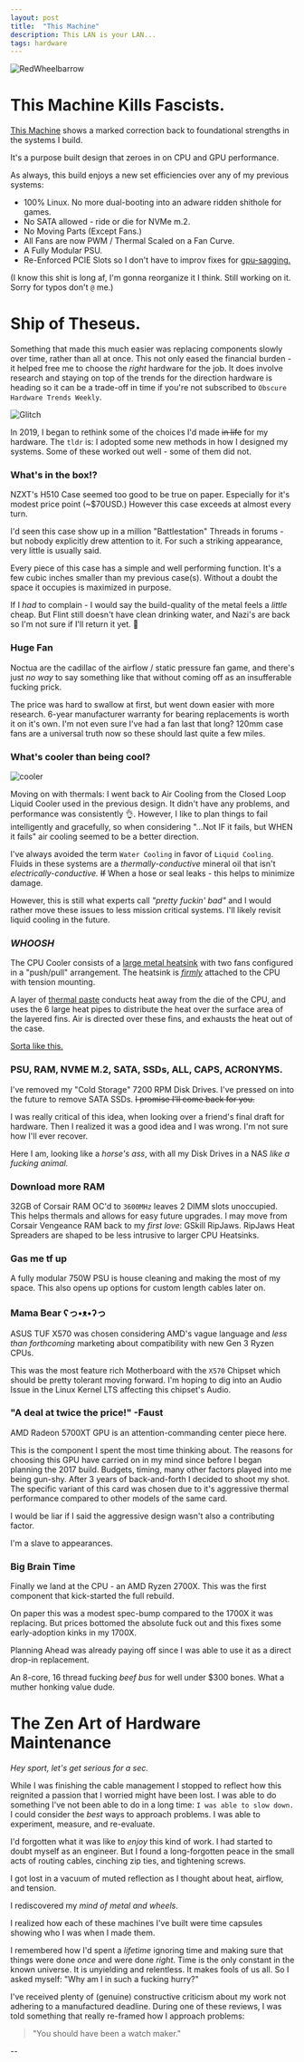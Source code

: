 ```yaml
---
layout: post
title:  "This Machine"
description: This LAN is your LAN...
tags: hardware
---
```


![RedWheelbarrow](../../../assets/images/RWB/RWB01.jpg)

# This Machine Kills Fascists.

[This Machine](https://en.wikipedia.org/wiki/This_machine_kills_fascists) shows a marked correction back to foundational strengths in the systems I build.

It's a purpose built design that zeroes in on CPU and GPU performance.

As always, this build enjoys a new set efficiencies over any of my previous systems:

* 100% Linux. No more dual-booting into an adware ridden shithole for games.
* No SATA allowed - ride or die for NVMe m.2.
* No Moving Parts (Except Fans.)
* All Fans are now PWM / Thermal Scaled on a Fan Curve.
* A Fully Modular PSU.
* Re-Enforced PCIE Slots so I don't have to improv fixes for [gpu-sagging.](../../../assets/images/RWB/gpusag.jpeg)

(I know this shit is long af, I'm gonna reorganize it I think. Still working on it. Sorry for typos don't `@` me.)

# Ship of Theseus.

Something that made this much easier was replacing components slowly over time, rather than all at once. This not only eased the financial burden - it helped free me to choose the _right_ hardware for the job. It does involve research and staying on top of the trends for the direction hardware is heading so it can be a trade-off in time if you're not subscribed to `Obscure Hardware Trends Weekly`.

![Glitch](../../../assets/images/Glitch/Glitch.jpg)

In 2019, I began to rethink some of the choices I'd made ~~in life~~ for my hardware. The `tldr` is: I adopted some new methods in how I designed my systems. Some of these worked out well - some of them did not.

### What's in the box!?

NZXT's H510 Case seemed too good to be true on paper. Especially for it's modest price point (~$70USD.) However this case exceeds at almost every turn.

I'd seen this case show up in a million "Battlestation" Threads in forums - but nobody explicitly drew attention to it. For such a striking appearance, very little is usually said.

Every piece of this case has a simple and well performing function. It's a few cubic inches smaller than my previous case(s). Without a doubt the space it occupies is maximized in purpose.

If I *had* to complain - I would say the build-quality of the metal feels a _little_ cheap. But Flint still doesn't have clean drinking water, and Nazi's are back so I'm not sure if I'll return it yet. 🤔

### Huge Fan

Noctua are the cadillac of the airflow / static pressure fan game, and there's just _no way_ to say something like that without coming off as an insufferable fucking prick.

The price was hard to swallow at first, but went down easier with more research. 6-year manufacturer warranty for bearing replacements is worth it on it's own. I'm not even sure I've had a fan last that long? 120mm case fans are a universal truth now so these should last quite a few miles.

### What's cooler than being cool?

![cooler](../../../assets/images/RWB/cooler.jpg)

Moving on with thermals: I went back to Air Cooling from the Closed Loop Liquid Cooler used in the previous design. It didn't have any problems, and performance was consistently 👌. However, I like to plan things to fail intelligently and gracefully, so when considering "...Not IF it fails, but WHEN it fails" air cooling seemed to be a better direction.

I've always avoided the term `Water Cooling` in favor of `Liquid Cooling`. Fluids in these systems are a *thermally-conductive* mineral oil that isn't *electrically-conductive.* ~~If~~ When a hose or seal leaks - this helps to minimize damage.

However, this is still what experts call _"pretty fuckin' bad"_ and I would rather move these issues to less mission critical systems. I'll likely revisit liquid cooling in the future.

### _WHOOSH_

The CPU Cooler consists of a [large metal heatsink](../../../assets/images/RWB/finland.jpg) with two fans configured in a "push/pull" arrangement. The heatsink is [*firmly*](../../../assets/images/RWB/screwd.jpeg) attached to the CPU with tension mounting.

A layer of [thermal paste](../../../assets/images/RWB/compounding.jpg) conducts heat away from the die of the CPU, and uses the 6 large heat pipes to distribute the heat over the surface area of the layered fins. Air is directed over these fins, and exhausts the heat out of the case.

[Sorta like this.](../../../assets/images/RWB/whoosh.png)

### PSU, RAM, NVME M.2, SATA, SSDs, ALL, CAPS, ACRONYMS.

I've removed my "Cold Storage" 7200 RPM Disk Drives. I've pressed on into the future to remove SATA SSDs. ~~I promise I'll come back for you.~~

I was really critical of this idea, when looking over a friend's final draft for hardware. Then I realized it was a good idea and I was wrong. I'm not sure how I'll ever recover.

Here I am, looking like a _horse's ass_, with all my Disk Drives in a NAS _like a fucking animal._

### Download more RAM

32GB of Corsair RAM OC'd to `3600MHz` leaves 2 DIMM slots unoccupied. This helps thermals and allows for easy future upgrades. I may move from Corsair Vengeance RAM back to my _first love_: GSkill RipJaws. RipJaws Heat Spreaders are shaped to be less intrusive to larger CPU Heatsinks.

### Gas me tf up

A fully modular 750W PSU is house cleaning and making the most of my space. This also opens up options for custom length cables later on.

### Mama Bear ʕっ•ᴥ•ʔっ

ASUS TUF X570 was chosen considering AMD's vague language and _less than forthcoming_ marketing about compatibility with new Gen 3 Ryzen CPUs.

This was the most feature rich Motherboard with the `X570` Chipset which should be pretty tolerant moving forward. I'm hoping to dig into an Audio Issue in the Linux Kernel LTS affecting this chipset's Audio.

### "A deal at twice the price!" -Faust

AMD Radeon 5700XT GPU is an attention-commanding center piece here.

This is the component I spent the most time thinking about. The reasons for choosing this GPU have carried on in my mind since before I began planning the 2017 build. Budgets, timing, many other factors played into me being gun-shy. After 3 years of back-and-forth I decided to shoot my shot. The specific variant of this card was chosen due to it's aggressive thermal performance compared to other models of the same card.

I would be liar if I said the aggressive design wasn't also a contributing factor.

I'm a slave to appearances.

### Big Brain Time

Finally we land at the CPU - an AMD Ryzen 2700X. This was the first component that kick-started the full rebuild.

On paper this was a modest spec-bump compared to the 1700X it was replacing. But prices bottomed the absolute fuck out and this fixes some early-adoption kinks in my 1700X.

Planning Ahead was already paying off since I was able to use it as a direct drop-in replacement.

An 8-core, 16 thread fucking _beef bus_ for well under $300 bones. What a muther honking value dude.

# The Zen Art of Hardware Maintenance

_Hey sport, let's get serious for a sec._

While I was finishing the cable management I stopped to reflect how this reignited a passion that I worried might have been lost. I was able to do something I've not been able to do in a long time: `I was able to slow down.` I could consider the *best* ways to approach problems. I was able to experiment, measure, and re-evaluate.

I'd forgotten what it was like to _enjoy_ this kind of work. I had started to doubt myself as an engineer. But I found a long-forgotten peace in the small acts of routing cables, cinching zip ties, and tightening screws.

I got lost in a vacuum of muted reflection as I thought about heat, airflow, and tension.

I rediscovered my _mind of metal and wheels_.

I realized how each of these machines I've built were time capsules showing who I was when I made them.

I remembered how I'd spent a _lifetime_ ignoring time and making sure that things were done _once_ and were done _right_. Time is the only constant in the known universe. It is unyielding and relentless. It makes fools of us all. So I asked myself: "Why am I in such a fucking hurry?"

I've received plenty of (genuine) constructive criticism about my work not adhering to a manufactured deadline. During one of these reviews, I was told something that really re-framed how I approach problems:

> "You should have been a watch maker."

--
